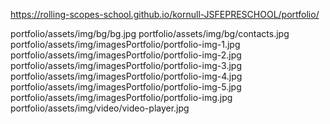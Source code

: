 
https://rolling-scopes-school.github.io/kornull-JSFEPRESCHOOL/portfolio/

portfolio/assets/img/bg/bg.jpg
portfolio/assets/img/bg/contacts.jpg
portfolio/assets/img/imagesPortfolio/portfolio-img-1.jpg
portfolio/assets/img/imagesPortfolio/portfolio-img-2.jpg
portfolio/assets/img/imagesPortfolio/portfolio-img-3.jpg
portfolio/assets/img/imagesPortfolio/portfolio-img-4.jpg
portfolio/assets/img/imagesPortfolio/portfolio-img-5.jpg
portfolio/assets/img/imagesPortfolio/portfolio-img.jpg
portfolio/assets/img/video/video-player.jpg